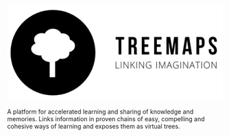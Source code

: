 ![Logo](../static/logo1.png)

A platform for accelerated learning and sharing of knowledge and memories. Links information in proven chains of easy, compelling and cohesive ways of learning and exposes them as virtual trees.
